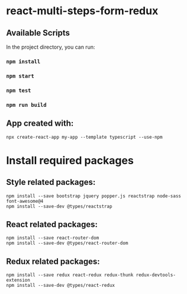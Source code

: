# react-multi-steps-form-redux

## Available Scripts

In the project directory, you can run:

### `npm install`

### `npm start`

### `npm test`

### `npm run build`

## App created with:
```
npx create-react-app my-app --template typescript --use-npm
```

# Install required packages

## Style related packages:
```
npm install --save bootstrap jquery popper.js reactstrap node-sass font-awesome@4
npm install --save-dev @types/reactstrap
```

## React related packages:
```
npm install --save react-router-dom
npm install --save-dev @types/react-router-dom
```

## Redux related packages:
```
npm install --save redux react-redux redux-thunk redux-devtools-extension
npm install --save-dev @types/react-redux
```

